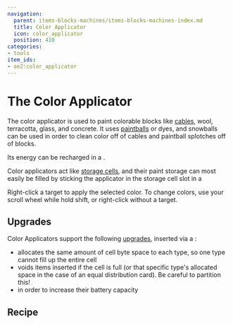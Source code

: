 ```yaml
---
navigation:
  parent: items-blocks-machines/items-blocks-machines-index.md
  title: Color Applicator
  icon: color_applicator
  position: 410
categories:
- tools
item_ids:
- ae2:color_applicator
---
```


# The Color Applicator

<ItemImage id="color_applicator" scale="4" />

The color applicator is used to paint colorable blocks like [cables](cables.md), wool, terracotta, glass, and concrete. It uses
[paintballs](paintballs.md) or dyes, and snowballs can be used in order to clean color off of cables and paintball splotches off of blocks.

Its energy can be recharged in a <ItemLink id="charger" />.

Color applicators act like [storage cells](storage_cells.md), and their paint storage can most easily be filled by sticking
the applicator in the storage cell slot in a <ItemLink id="chest" />

Right-click a target to apply the selected color. To change colors, use your scroll wheel while hold shift, or right-click without a target.

## Upgrades

Color Applicators support the following [upgrades](upgrade_cards.md), inserted via a <ItemLink id="cell_workbench" />:

*   <ItemLink id="equal_distribution_card" /> allocates the same amount of cell byte space to each type, so one type cannot fill up the entire cell
*   <ItemLink id="void_card" /> voids items inserted if the cell is full (or that specific type's allocated space in the
    case of an equal distribution card). Be careful to partition this!
*   <ItemLink id="energy_card" /> in order to increase their battery capacity

## Recipe

<RecipeFor id="color_applicator" />
